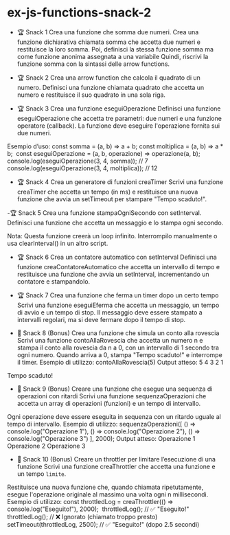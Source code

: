 # ex-js-functions-snack-2

- 🏆 Snack 1
Crea una funzione che somma due numeri.
Crea una funzione dichiarativa chiamata somma che accetta due numeri e restituisce la loro somma.
Poi, definisci la stessa funzione somma ma come funzione anonima assegnata a una variabile
Quindi, riscrivi la funzione somma con la sintassi delle arrow functions.

- 🏆 Snack 2
Crea una arrow function che calcola il quadrato di un numero.
Definisci una funzione chiamata quadrato che accetta un numero e restituisce il suo quadrato in una sola riga.

- 🏆 Snack 3
Crea una funzione eseguiOperazione
Definisci una funzione eseguiOperazione che accetta tre parametri: due numeri e una funzione operatore (callback). La funzione deve eseguire l'operazione fornita sui due numeri.

Esempio d’uso:
const somma = (a, b) => a + b;
const moltiplica = (a, b) => a * b;
​
const eseguiOperazione = (a, b, operazione) => operazione(a, b);
​
console.log(eseguiOperazione(3, 4, somma)); // 7
console.log(eseguiOperazione(3, 4, moltiplica)); // 12

- 🏆 Snack 4
Crea un generatore di funzioni creaTimer
Scrivi una funzione creaTimer che accetta un tempo (in ms) e restituisce una nuova funzione che avvia un setTimeout per stampare "Tempo scaduto!".

-🏆 Snack 5
Crea una funzione stampaOgniSecondo con setInterval.
Definisci una funzione che accetta un messaggio e lo stampa ogni secondo.

Nota: Questa funzione creerà un loop infinito. Interrompilo manualmente o usa clearInterval() in un altro script.

- 🏆 Snack 6
Crea un contatore automatico con setInterval
Definisci una funzione creaContatoreAutomatico che accetta un intervallo di tempo e restituisce una funzione che avvia un setInterval, incrementando un contatore e stampandolo.

- 🏆 Snack 7
Crea una funzione che ferma un timer dopo un certo tempo
Scrivi una funzione eseguiEferma che accetta un messaggio, un tempo di avvio e un tempo di stop. Il messaggio deve essere stampato a intervalli regolari, ma si deve fermare dopo il tempo di stop.

- 🎯 Snack 8 (Bonus)
Crea una funzione che simula un conto alla rovescia
Scrivi una funzione contoAllaRovescia che accetta un numero n e stampa il conto alla rovescia da n a 0, con un intervallo di 1 secondo tra ogni numero. Quando arriva a 0, stampa "Tempo scaduto!" e interrompe il timer.
Esempio di utilizzo:
contoAllaRovescia(5)
Output atteso:
5
4
3
2
1

Tempo scaduto!

- 🎯 Snack 9 (Bonus)
Creare una funzione che esegue una sequenza di operazioni con ritardi
Scrivi una funzione sequenzaOperazioni che accetta un array di operazioni (funzioni) e un tempo di intervallo.

Ogni operazione deve essere eseguita in sequenza con un ritardo uguale al tempo di intervallo.
Esempio di utilizzo:
sequenzaOperazioni([
  () => console.log("Operazione 1"),
  () => console.log("Operazione 2"),
  () => console.log("Operazione 3")
], 2000);
Output atteso:
Operazione 1
Operazione 2
Operazione 3

- 🎯 Snack 10 (Bonus)
Creare un throttler per limitare l’esecuzione di una funzione
Scrivi una funzione creaThrottler che accetta una funzione e un tempo `limite`.

Restituisce una nuova funzione che, quando chiamata ripetutamente, esegue l'operazione originale al massimo una volta ogni n millisecondi.
Esempio di utilizzo:
const throttledLog = creaThrottler(() => console.log("Eseguito!"), 2000);
​
throttledLog(); // ✅ "Eseguito!"
throttledLog(); // ❌ Ignorato (chiamato troppo presto)
setTimeout(throttledLog, 2500); // ✅ "Eseguito!" (dopo 2.5 secondi)